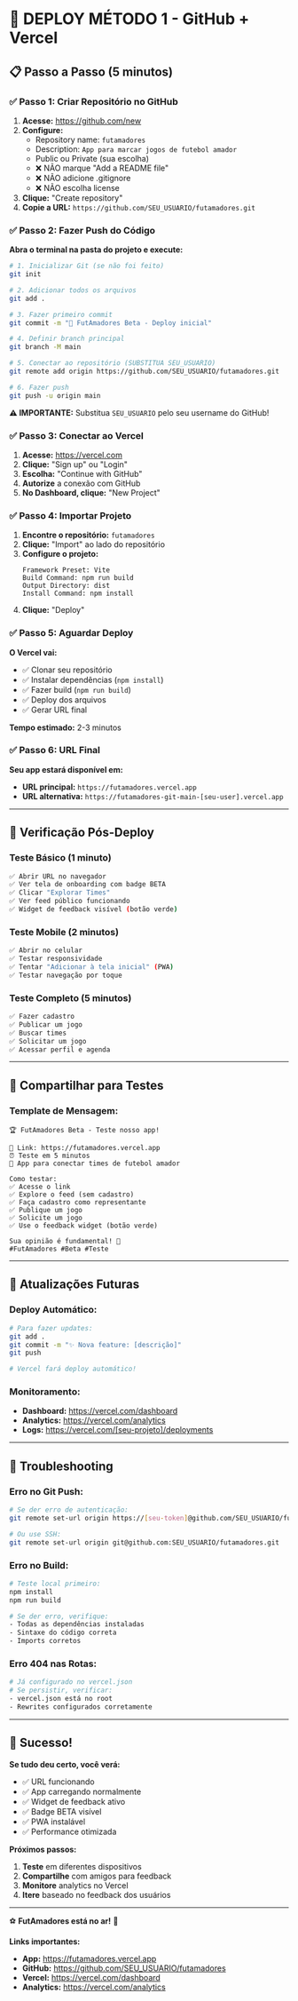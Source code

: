 # 🚀 DEPLOY MÉTODO 1 - GitHub + Vercel

## 📋 Passo a Passo (5 minutos)

### ✅ Passo 1: Criar Repositório no GitHub

1. **Acesse:** https://github.com/new
2. **Configure:**
   - Repository name: `futamadores`
   - Description: `App para marcar jogos de futebol amador`
   - Public ou Private (sua escolha)
   - ❌ NÃO marque "Add a README file" 
   - ❌ NÃO adicione .gitignore
   - ❌ NÃO escolha license
3. **Clique:** "Create repository"
4. **Copie a URL:** `https://github.com/SEU_USUARIO/futamadores.git`

### ✅ Passo 2: Fazer Push do Código

**Abra o terminal na pasta do projeto e execute:**

```bash
# 1. Inicializar Git (se não foi feito)
git init

# 2. Adicionar todos os arquivos
git add .

# 3. Fazer primeiro commit
git commit -m "🎉 FutAmadores Beta - Deploy inicial"

# 4. Definir branch principal
git branch -M main

# 5. Conectar ao repositório (SUBSTITUA SEU_USUARIO)
git remote add origin https://github.com/SEU_USUARIO/futamadores.git

# 6. Fazer push
git push -u origin main
```

**⚠️ IMPORTANTE:** Substitua `SEU_USUARIO` pelo seu username do GitHub!

### ✅ Passo 3: Conectar ao Vercel

1. **Acesse:** https://vercel.com
2. **Clique:** "Sign up" ou "Login"
3. **Escolha:** "Continue with GitHub"
4. **Autorize** a conexão com GitHub
5. **No Dashboard, clique:** "New Project"

### ✅ Passo 4: Importar Projeto

1. **Encontre o repositório:** `futamadores`
2. **Clique:** "Import" ao lado do repositório
3. **Configure o projeto:**
   ```
   Framework Preset: Vite
   Build Command: npm run build
   Output Directory: dist
   Install Command: npm install
   ```
4. **Clique:** "Deploy"

### ✅ Passo 5: Aguardar Deploy

**O Vercel vai:**
- ✅ Clonar seu repositório
- ✅ Instalar dependências (`npm install`)
- ✅ Fazer build (`npm run build`)
- ✅ Deploy dos arquivos
- ✅ Gerar URL final

**Tempo estimado:** 2-3 minutos

### ✅ Passo 6: URL Final

**Seu app estará disponível em:**
- **URL principal:** `https://futamadores.vercel.app`
- **URL alternativa:** `https://futamadores-git-main-[seu-user].vercel.app`

---

## 🎯 Verificação Pós-Deploy

### **Teste Básico (1 minuto)**
```bash
✅ Abrir URL no navegador
✅ Ver tela de onboarding com badge BETA
✅ Clicar "Explorar Times"
✅ Ver feed público funcionando
✅ Widget de feedback visível (botão verde)
```

### **Teste Mobile (2 minutos)**
```bash
✅ Abrir no celular
✅ Testar responsividade
✅ Tentar "Adicionar à tela inicial" (PWA)
✅ Testar navegação por toque
```

### **Teste Completo (5 minutos)**
```bash
✅ Fazer cadastro
✅ Publicar um jogo
✅ Buscar times
✅ Solicitar um jogo
✅ Acessar perfil e agenda
```

---

## 📱 Compartilhar para Testes

### **Template de Mensagem:**
```
🏆 FutAmadores Beta - Teste nosso app!

📱 Link: https://futamadores.vercel.app
⏰ Teste em 5 minutos
🎯 App para conectar times de futebol amador

Como testar:
✅ Acesse o link
✅ Explore o feed (sem cadastro)
✅ Faça cadastro como representante
✅ Publique um jogo
✅ Solicite um jogo
✅ Use o feedback widget (botão verde)

Sua opinião é fundamental! 🙏
#FutAmadores #Beta #Teste
```

---

## 🔄 Atualizações Futuras

### **Deploy Automático:**
```bash
# Para fazer updates:
git add .
git commit -m "✨ Nova feature: [descrição]"
git push

# Vercel fará deploy automático!
```

### **Monitoramento:**
- **Dashboard:** https://vercel.com/dashboard
- **Analytics:** https://vercel.com/analytics  
- **Logs:** https://vercel.com/[seu-projeto]/deployments

---

## 🚨 Troubleshooting

### **Erro no Git Push:**
```bash
# Se der erro de autenticação:
git remote set-url origin https://[seu-token]@github.com/SEU_USUARIO/futamadores.git

# Ou use SSH:
git remote set-url origin git@github.com:SEU_USUARIO/futamadores.git
```

### **Erro no Build:**
```bash
# Teste local primeiro:
npm install
npm run build

# Se der erro, verifique:
- Todas as dependências instaladas
- Sintaxe do código correta
- Imports corretos
```

### **Erro 404 nas Rotas:**
```bash
# Já configurado no vercel.json
# Se persistir, verificar:
- vercel.json está no root
- Rewrites configurados corretamente
```

---

## 🎉 Sucesso!

**Se tudo deu certo, você verá:**
- ✅ URL funcionando
- ✅ App carregando normalmente  
- ✅ Widget de feedback ativo
- ✅ Badge BETA visível
- ✅ PWA instalável
- ✅ Performance otimizada

**Próximos passos:**
1. **Teste** em diferentes dispositivos
2. **Compartilhe** com amigos para feedback
3. **Monitore** analytics no Vercel
4. **Itere** baseado no feedback dos usuários

---

⚽ **FutAmadores está no ar!** 🚀

**Links importantes:**
- **App:** https://futamadores.vercel.app
- **GitHub:** https://github.com/SEU_USUARIO/futamadores
- **Vercel:** https://vercel.com/dashboard
- **Analytics:** https://vercel.com/analytics